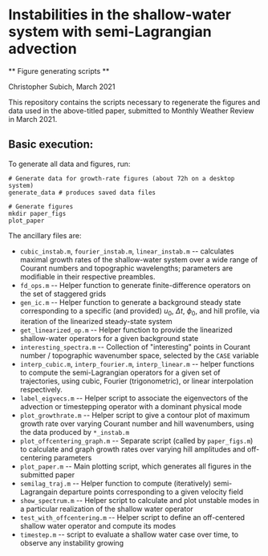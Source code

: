 # Instabilities in the shallow-water system with semi-Lagrangian advection

** Figure generating scripts **

Christopher Subich, March 2021

This repository contains the scripts necessary to regenerate the figures and data used in the above-titled paper, submitted to Monthly Weather Review in March 2021.

## Basic execution:

To generate all data and figures, run:

    # Generate data for growth-rate figures (about 72h on a desktop system)
    generate_data # produces saved data files

    # Generate figures
    mkdir paper_figs
    plot_paper

The ancillary files are:

* `cubic_instab.m`, `fourier_instab.m`, `linear_instab.m` -- calculates maximal growth rates of the shallow-water system over a wide range of Courant numbers and topographic wavelengths; parameters are modifiable in their respective preambles.
* `fd_ops.m` -- Helper function to generate finite-difference operators on the set of staggered grids
* `gen_ic.m` -- Helper function to generate a background steady state corresponding to a specific (and provided) $u_0$, $\Delta t$, $\phi_0$, and hill profile, via iteration of the linearized steady-state system
* `get_linearized_op.m` -- Helper function to provide the linearized shallow-water operators for a given background state
* `interesting_spectra.m` -- Collection of "interesting" points in Courant number / topographic wavenumber space, selected by the `CASE` variable
* `interp_cubic.m`, `interp_fourier.m`, `interp_linear.m` -- helper functions to compute the semi-Lagrangian operators for a given set of trajectories, using cubic, Fourier (trigonometric), or linear interpolation respectively.
* `label_eigvecs.m` -- Helper script to associate the eigenvectors of the advection or timestepping operator with a dominant physical mode
* `plot_growthrate.m` -- Helper script to give a contour plot of maximum growth rate over varying Courant number and hill wavenumbers, using the data produced by `*_instab.m`
* `plot_offcentering_graph.m` -- Separate script (called by `paper_figs.m`) to calculate and graph growth rates over varying hill amplitudes and off-centering parameters
* `plot_paper.m` -- Main plotting script, which generates all figures in the submitted paper
* `semilag_traj.m` -- Helper function to compute (iteratively) semi-Lagrangain departure points corresponding to a given velocity field
* `show_spectrum.m` -- Helper script to calculate and plot unstable modes in a particular realization of the shallow water operator
* `test_with_offcentering.m` -- Helper script to define an off-centered shallow water operator and compute its modes
* `timestep.m` -- script to evaluate a shallow water case over time, to observe any instability growing
